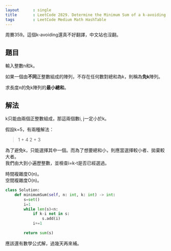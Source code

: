 ```yaml
---
layout      : single
title       : LeetCode 2829. Determine the Minimum Sum of a k-avoiding Array
tags        : LeetCode Medium Math HashTable
---
```

周賽359。這個k-avoiding還真不好翻譯，中文站也沒翻。  

## 題目

輸入整數n和k。  

如果一個由**不同**正整數組成的陣列，不存在任何數對總和為k，則稱為**免k**陣列。  

求長度n的免k陣列的**最小總和**。  

## 解法

k只能由兩個正整數組成，那這兩個數i, j一定小於k。  

假設k=5，有兩種解法：  
> 1 + 4
> 2 + 3  

為了避免k，只能選擇其中一個。而為了想要總和小，則應當選擇較小者、拋棄較大者。  
我們由大到小遍歷整數，並檢查i=k-t是否已經選過。  

時間複雜度O(n)。  
空間複雜度O(n)。  

```python
class Solution:
    def minimumSum(self, n: int, k: int) -> int:
        s=set()
        i=1
        while len(s)<n:
            if k-i not in s:
                s.add(i)
            i+=1
            
        return sum(s)
```

應該還有數學公式解，過幾天再來補。  
